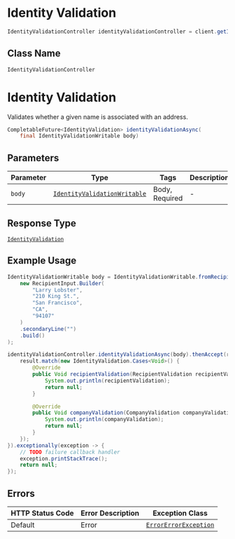 # Identity Validation

```java
IdentityValidationController identityValidationController = client.getIdentityValidationController();
```

## Class Name

`IdentityValidationController`


# Identity Validation

Validates whether a given name is associated with an address.

```java
CompletableFuture<IdentityValidation> identityValidationAsync(
    final IdentityValidationWritable body)
```

## Parameters

| Parameter | Type | Tags | Description |
|  --- | --- | --- | --- |
| `body` | [`IdentityValidationWritable`](../../doc/models/containers/identity-validation-writable.md) | Body, Required | - |

## Response Type

[`IdentityValidation`](../../doc/models/containers/identity-validation.md)

## Example Usage

```java
IdentityValidationWritable body = IdentityValidationWritable.fromRecipientInput(
    new RecipientInput.Builder(
        "Larry Lobster",
        "210 King St.",
        "San Francisco",
        "CA",
        "94107"
    )
    .secondaryLine("")
    .build()
);

identityValidationController.identityValidationAsync(body).thenAccept(result -> {
    result.match(new IdentityValidation.Cases<Void>() {
        @Override
        public Void recipientValidation(RecipientValidation recipientValidation) {
            System.out.println(recipientValidation);
            return null;
        }

        @Override
        public Void companyValidation(CompanyValidation companyValidation) {
            System.out.println(companyValidation);
            return null;
        }
    });
}).exceptionally(exception -> {
    // TODO failure callback handler
    exception.printStackTrace();
    return null;
});
```

## Errors

| HTTP Status Code | Error Description | Exception Class |
|  --- | --- | --- |
| Default | Error | [`ErrorErrorException`](../../doc/models/error-error-exception.md) |


